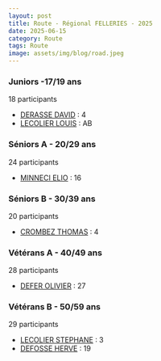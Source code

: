 ```yaml
---
layout: post
title: Route - Régional FELLERIES - 2025
date: 2025-06-15
category: Route
tags: Route
image: assets/img/blog/road.jpeg
---
```


### Juniors -17/19 ans
18 participants
- [DERASSE DAVID](https://teamspecializedlille.cc/coureurs/derassedavid) : 4
- [LECOLIER LOUIS](https://teamspecializedlille.cc/coureurs/lecolierlouis) : AB

### Séniors A - 20/29 ans
24 participants
- [MINNECI ELIO](https://teamspecializedlille.cc/coureurs/minnecielio) : 16

### Séniors B - 30/39 ans
20 participants
- [CROMBEZ THOMAS](https://teamspecializedlille.cc/coureurs/crombezthomas) : 4

### Vétérans A - 40/49 ans
28 participants
- [DEFER OLIVIER](https://teamspecializedlille.cc/coureurs/deferolivier) : 27

### Vétérans B - 50/59 ans
29 participants
- [LECOLIER STEPHANE](https://teamspecializedlille.cc/coureurs/lecolierstephane) : 3
- [DEFOSSE HERVE](https://teamspecializedlille.cc/coureurs/defosseherve) : 19
